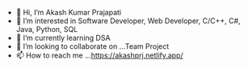 - 👋 Hi, I’m Akash Kumar Prajapati
- 👀 I’m interested in Software Developer, Web Developer, C/C++, C#, Java, Python, SQL
- 🌱 I’m currently learning DSA
- 💞️ I’m looking to collaborate on ...Team Project
- 📫 How to reach me ...https://akashprj.netlify.app/

<!---
akashprj/akashprj is a ✨ special ✨ repository because its `README.md` (this file) appears on your GitHub profile.
You can click the Preview link to take a look at your changes.
--->
